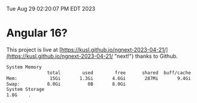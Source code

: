 Tue Aug 29 02:20:07 PM EDT 2023

# Angular 16?


This project is live at [https://kusl.github.io/ngnext-2023-04-21/](https://kusl.github.io/ngnext-2023-04-21/ "next!") thanks to Github.

```bash
System Memory
               total        used        free      shared  buff/cache   available
Mem:            15Gi       1.3Gi       4.6Gi       287Mi       9.4Gi        13Gi
Swap:          8.0Gi          0B       8.0Gi
System Storage
1.8G	.
```
